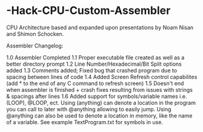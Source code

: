 # -Hack-CPU-Custom-Assembler
CPU Architecture based and expanded upon presentations by Noam Nisan and Shimon Schocken.

Assembler Changelog:

1.0 Assembler Completed
1.1 Proper executable file created as well as a better directory prompt
1.2 Line Number/Hexadecimal/Bit Split options added
1.3 Comments added; Fixed bug that crashed program due to spacing between lines of code
1.4 Added Screen Refresh control capabilites (add * to the end of any C command to refresh screen)
1.5 Doesn't end when assembler is finished + crash fixes resulting from issues with strings & spacings after lines
1.6 Added support for symbols/variable names i.e. (LOOP), @LOOP, ect. Using (anything) can denote a location in the program you can call to later with @anything allowing to easily jump. Using @anything can also be used to denote a location in memory, like the name of a variable. See example TextProgram.txt for symbols in use.
